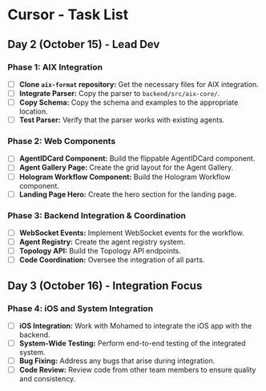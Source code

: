 # Cursor - Task List

## Day 2 (October 15) - Lead Dev

### Phase 1: AIX Integration
- [ ] **Clone `aix-format` repository:** Get the necessary files for AIX integration.
- [ ] **Integrate Parser:** Copy the parser to `backend/src/aix-core/`.
- [ ] **Copy Schema:** Copy the schema and examples to the appropriate location.
- [ ] **Test Parser:** Verify that the parser works with existing agents.

### Phase 2: Web Components
- [ ] **AgentIDCard Component:** Build the flippable AgentIDCard component.
- [ ] **Agent Gallery Page:** Create the grid layout for the Agent Gallery.
- [ ] **Hologram Workflow Component:** Build the Hologram Workflow component.
- [ ] **Landing Page Hero:** Create the hero section for the landing page.

### Phase 3: Backend Integration & Coordination
- [ ] **WebSocket Events:** Implement WebSocket events for the workflow.
- [ ] **Agent Registry:** Create the agent registry system.
- [ ] **Topology API:** Build the Topology API endpoints.
- [ ] **Code Coordination:** Oversee the integration of all parts.

## Day 3 (October 16) - Integration Focus

### Phase 4: iOS and System Integration
- [ ] **iOS Integration:** Work with Mohamed to integrate the iOS app with the backend.
- [ ] **System-Wide Testing:** Perform end-to-end testing of the integrated system.
- [ ] **Bug Fixing:** Address any bugs that arise during integration.
- [ ] **Code Review:** Review code from other team members to ensure quality and consistency.
